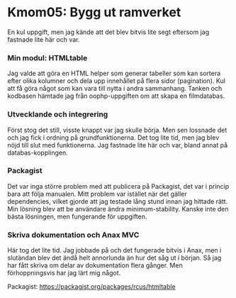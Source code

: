 Kmom05: Bygg ut ramverket
=======

En kul uppgift, men jag kände att det blev bitvis lite segt eftersom jag fastnade lite här och var.

### Min modul: HTMLtable
Jag valde att göra en HTML helper som generar tabeller som kan sortera efter olika kolumner och dela upp innehållet på flera sidor (pagination). Kul att få göra något som kan vara till nytta i andra sammanhang. Tanken och kodbasen hämtade jag från oophp-uppgiften om att skapa en filmdatabas.

### Utvecklande och integrering
Först stog det still, visste knappt var jag skulle börja. Men sen lossnade det och jag fick i ordning på grundfunktionerna. Det tog lite tid, men jag blev nöjd till slut med funktionerna. Jag fastnade lite här och var, bland annat på databas-kopplingen.

### Packagist
Det var inga större problem med att publicera på Packagist, det var i princip bara att följa manualen. Mitt problem var istället när det gäller dependencies, vilket gjorde att jag testade lång stund innan jag hittade rätt. Min lösning blev att be användare ändra minimum-stability. Kanske inte den bästa lösningen, men fungerande för uppgiften.

### Skriva dokumentation och Anax MVC
Här tog det lite tid. Jag jobbade på och det fungerade bitvis i Anax, men i slutändan blev det ändå helt annorlunda än hur det såg ut i början. Så jag har fått skriva om delar av dokumentation flera gånger. Men förhoppningsvis har jag lärt mig något.

Packagist: https://packagist.org/packages/rcus/htmltable